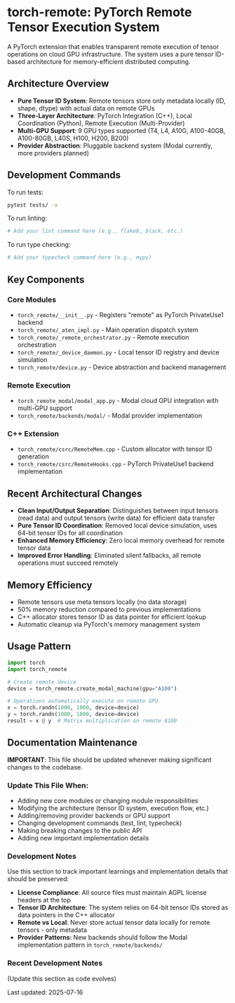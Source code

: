 # torch-remote: PyTorch Remote Tensor Execution System

A PyTorch extension that enables transparent remote execution of tensor operations on cloud GPU infrastructure. The system uses a pure tensor ID-based architecture for memory-efficient distributed computing.

## Architecture Overview

- **Pure Tensor ID System**: Remote tensors store only metadata locally (ID, shape, dtype) with actual data on remote GPUs
- **Three-Layer Architecture**: PyTorch Integration (C++), Local Coordination (Python), Remote Execution (Multi-Provider)
- **Multi-GPU Support**: 9 GPU types supported (T4, L4, A10G, A100-40GB, A100-80GB, L40S, H100, H200, B200)
- **Provider Abstraction**: Pluggable backend system (Modal currently, more providers planned)

## Development Commands

To run tests:
```bash
pytest tests/ -v
```

To run linting:
```bash
# Add your lint command here (e.g., flake8, black, etc.)
```

To run type checking:
```bash
# Add your typecheck command here (e.g., mypy)
```

## Key Components

### Core Modules
- `torch_remote/__init__.py` - Registers "remote" as PyTorch PrivateUse1 backend
- `torch_remote/_aten_impl.py` - Main operation dispatch system
- `torch_remote/_remote_orchestrator.py` - Remote execution orchestration
- `torch_remote/_device_daemon.py` - Local tensor ID registry and device simulation
- `torch_remote/device.py` - Device abstraction and backend management

### Remote Execution
- `torch_remote_modal/modal_app.py` - Modal cloud GPU integration with multi-GPU support
- `torch_remote/backends/modal/` - Modal provider implementation

### C++ Extension
- `torch_remote/csrc/RemoteMem.cpp` - Custom allocator with tensor ID generation
- `torch_remote/csrc/RemoteHooks.cpp` - PyTorch PrivateUse1 backend implementation

## Recent Architectural Changes

- **Clean Input/Output Separation**: Distinguishes between input tensors (read data) and output tensors (write data) for efficient data transfer
- **Pure Tensor ID Coordination**: Removed local device simulation, uses 64-bit tensor IDs for all coordination
- **Enhanced Memory Efficiency**: Zero local memory overhead for remote tensor data
- **Improved Error Handling**: Eliminated silent fallbacks, all remote operations must succeed remotely

## Memory Efficiency

- Remote tensors use meta tensors locally (no data storage)
- 50% memory reduction compared to previous implementations
- C++ allocator stores tensor ID as data pointer for efficient lookup
- Automatic cleanup via PyTorch's memory management system

## Usage Pattern

```python
import torch
import torch_remote

# Create remote device
device = torch_remote.create_modal_machine(gpu="A100")

# Operations automatically execute on remote GPU
x = torch.randn(1000, 1000, device=device)
y = torch.randn(1000, 1000, device=device)
result = x @ y  # Matrix multiplication on remote A100
```

## Documentation Maintenance

**IMPORTANT**: This file should be updated whenever making significant changes to the codebase. 

### Update This File When:
- Adding new core modules or changing module responsibilities
- Modifying the architecture (tensor ID system, execution flow, etc.)
- Adding/removing provider backends or GPU support
- Changing development commands (test, lint, typecheck)
- Making breaking changes to the public API
- Adding new important implementation details

### Development Notes
Use this section to track important learnings and implementation details that should be preserved:

- **License Compliance**: All source files must maintain AGPL license headers at the top
- **Tensor ID Architecture**: The system relies on 64-bit tensor IDs stored as data pointers in the C++ allocator
- **Remote vs Local**: Never store actual tensor data locally for remote tensors - only metadata
- **Provider Patterns**: New backends should follow the Modal implementation pattern in `torch_remote/backends/`

### Recent Development Notes
(Update this section as code evolves)

Last updated: 2025-07-16